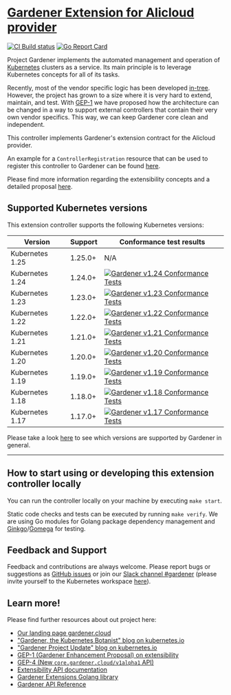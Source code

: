 # [Gardener Extension for Alicloud provider](https://gardener.cloud)

[![CI Build status](https://concourse.ci.gardener.cloud/api/v1/teams/gardener/pipelines/gardener-extension-provider-alicloud-master/jobs/master-head-update-job/badge)](https://concourse.ci.gardener.cloud/teams/gardener/pipelines/gardener-extension-provider-alicloud-master/jobs/master-head-update-job)
[![Go Report Card](https://goreportcard.com/badge/github.com/gardener/gardener-extension-provider-alicloud)](https://goreportcard.com/report/github.com/gardener/gardener-extension-provider-alicloud)

Project Gardener implements the automated management and operation of [Kubernetes](https://kubernetes.io/) clusters as a service.
Its main principle is to leverage Kubernetes concepts for all of its tasks.

Recently, most of the vendor specific logic has been developed [in-tree](https://github.com/gardener/gardener).
However, the project has grown to a size where it is very hard to extend, maintain, and test.
With [GEP-1](https://github.com/gardener/gardener/blob/master/docs/proposals/01-extensibility.md) we have proposed how the architecture can be changed in a way to support external controllers that contain their very own vendor specifics.
This way, we can keep Gardener core clean and independent.

This controller implements Gardener's extension contract for the Alicloud provider.

An example for a `ControllerRegistration` resource that can be used to register this controller to Gardener can be found [here](example/controller-registration.yaml).

Please find more information regarding the extensibility concepts and a detailed proposal [here](https://github.com/gardener/gardener/blob/master/docs/proposals/01-extensibility.md).

## Supported Kubernetes versions

This extension controller supports the following Kubernetes versions:

| Version         | Support     | Conformance test results |
| --------------- | ----------- | ------------------------ |
| Kubernetes 1.25 | 1.25.0+     | N/A |
| Kubernetes 1.24 | 1.24.0+     | [![Gardener v1.24 Conformance Tests](https://testgrid.k8s.io/q/summary/conformance-gardener/Gardener,%20v1.24%20Alibaba%20Cloud/tests_status?style=svg)](https://testgrid.k8s.io/conformance-gardener#Gardener,%20v1.24%20Alibaba%20Cloud) |
| Kubernetes 1.23 | 1.23.0+     | [![Gardener v1.23 Conformance Tests](https://testgrid.k8s.io/q/summary/conformance-gardener/Gardener,%20v1.23%20Alibaba%20Cloud/tests_status?style=svg)](https://testgrid.k8s.io/conformance-gardener#Gardener,%20v1.23%20Alibaba%20Cloud) |
| Kubernetes 1.22 | 1.22.0+     | [![Gardener v1.22 Conformance Tests](https://testgrid.k8s.io/q/summary/conformance-gardener/Gardener,%20v1.22%20Alibaba%20Cloud/tests_status?style=svg)](https://testgrid.k8s.io/conformance-gardener#Gardener,%20v1.22%20Alibaba%20Cloud) |
| Kubernetes 1.21 | 1.21.0+     | [![Gardener v1.21 Conformance Tests](https://testgrid.k8s.io/q/summary/conformance-gardener/Gardener,%20v1.21%20Alibaba%20Cloud/tests_status?style=svg)](https://testgrid.k8s.io/conformance-gardener#Gardener,%20v1.21%20Alibaba%20Cloud) |
| Kubernetes 1.20 | 1.20.0+     | [![Gardener v1.20 Conformance Tests](https://testgrid.k8s.io/q/summary/conformance-gardener/Gardener,%20v1.20%20Alibaba%20Cloud/tests_status?style=svg)](https://testgrid.k8s.io/conformance-gardener#Gardener,%20v1.20%20Alibaba%20Cloud) |
| Kubernetes 1.19 | 1.19.0+     | [![Gardener v1.19 Conformance Tests](https://testgrid.k8s.io/q/summary/conformance-gardener/Gardener,%20v1.19%20Alibaba%20Cloud/tests_status?style=svg)](https://testgrid.k8s.io/conformance-gardener#Gardener,%20v1.19%20Alibaba%20Cloud) |
| Kubernetes 1.18 | 1.18.0+     | [![Gardener v1.18 Conformance Tests](https://testgrid.k8s.io/q/summary/conformance-gardener/Gardener,%20v1.18%20Alibaba%20Cloud/tests_status?style=svg)](https://testgrid.k8s.io/conformance-gardener#Gardener,%20v1.18%20Alibaba%20Cloud) |
| Kubernetes 1.17 | 1.17.0+     | [![Gardener v1.17 Conformance Tests](https://testgrid.k8s.io/q/summary/conformance-gardener/Gardener,%20v1.17%20Alibaba%20Cloud/tests_status?style=svg)](https://testgrid.k8s.io/conformance-gardener#Gardener,%20v1.17%20Alibaba%20Cloud) |

Please take a look [here](https://github.com/gardener/gardener/blob/master/docs/usage/supported_k8s_versions.md) to see which versions are supported by Gardener in general.

----

## How to start using or developing this extension controller locally

You can run the controller locally on your machine by executing `make start`.

Static code checks and tests can be executed by running `make verify`. We are using Go modules for Golang package dependency management and [Ginkgo](https://github.com/onsi/ginkgo)/[Gomega](https://github.com/onsi/gomega) for testing.

## Feedback and Support

Feedback and contributions are always welcome. Please report bugs or suggestions as [GitHub issues](https://github.com/gardener/gardener-extension-provider-alicloud/issues) or join our [Slack channel #gardener](https://kubernetes.slack.com/messages/gardener) (please invite yourself to the Kubernetes workspace [here](http://slack.k8s.io)).

## Learn more!

Please find further resources about out project here:

* [Our landing page gardener.cloud](https://gardener.cloud/)
* ["Gardener, the Kubernetes Botanist" blog on kubernetes.io](https://kubernetes.io/blog/2018/05/17/gardener/)
* ["Gardener Project Update" blog on kubernetes.io](https://kubernetes.io/blog/2019/12/02/gardener-project-update/)
* [GEP-1 (Gardener Enhancement Proposal) on extensibility](https://github.com/gardener/gardener/blob/master/docs/proposals/01-extensibility.md)
* [GEP-4 (New `core.gardener.cloud/v1alpha1` API)](https://github.com/gardener/gardener/blob/master/docs/proposals/04-new-core-gardener-cloud-apis.md)
* [Extensibility API documentation](https://github.com/gardener/gardener/tree/master/docs/extensions)
* [Gardener Extensions Golang library](https://godoc.org/github.com/gardener/gardener/extensions/pkg)
* [Gardener API Reference](https://gardener.cloud/api-reference/)

